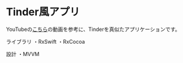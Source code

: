 # Tinder風アプリ

YouTubeの[こちら](https://www.youtube.com/watch?v=CAzFB7RPhvU&list=PLJGQf09UDweJPR74G4p8bjQ1nglif4NBZ)の動画を参考に、Tinderを真似たアプリケーションです。

ライブラリ
・RxSwift
・RxCocoa

設計
・MVVM
